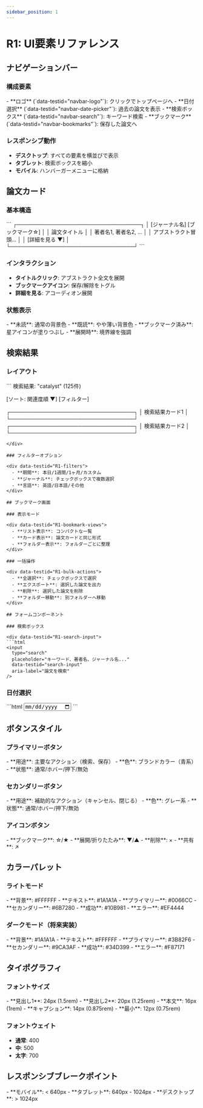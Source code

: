 ```yaml
---
sidebar_position: 1
---
```


# R1: UI要素リファレンス

## ナビゲーションバー

### 構成要素

<div data-testid="R1-navbar">
  - **ロゴ** (`data-testid="navbar-logo"`): クリックでトップページへ
  - **日付選択** (`data-testid="navbar-date-picker"`): 過去の論文を表示
  - **検索ボックス** (`data-testid="navbar-search"`): キーワード検索
  - **ブックマーク** (`data-testid="navbar-bookmarks"`): 保存した論文へ
</div>

### レスポンシブ動作

- **デスクトップ**: すべての要素を横並びで表示
- **タブレット**: 検索ボックスを縮小
- **モバイル**: ハンバーガーメニューに格納

## 論文カード

### 基本構造

<div data-testid="R1-article-card">
```
┌─────────────────────────────────┐
│ [ジャーナル名] [ブックマーク☆] │
│ 論文タイトル                    │
│ 著者名1, 著者名2, ...           │
│ アブストラクト冒頭...           │
│ [詳細を見る ▼]                  │
└─────────────────────────────────┘
```
</div>

### インタラクション

- **タイトルクリック**: アブストラクト全文を展開
- **ブックマークアイコン**: 保存/解除をトグル
- **詳細を見る**: アコーディオン展開

### 状態表示

<div data-testid="R1-card-states">
  - **未読**: 通常の背景色
  - **既読**: やや薄い背景色
  - **ブックマーク済み**: 星アイコンが塗りつぶし
  - **展開時**: 境界線を強調
</div>

## 検索結果

### レイアウト

<div data-testid="R1-search-results">
```
検索結果: "catalyst" (125件)

[ソート: 関連度順 ▼] [フィルター]

┌─────────────────────────────────┐
│ 検索結果カード1                 │
└─────────────────────────────────┘
┌─────────────────────────────────┐
│ 検索結果カード2                 │
└─────────────────────────────────┘
```
</div>

### フィルターオプション

<div data-testid="R1-filters">
  - **期間**: 本日/1週間/1ヶ月/カスタム
  - **ジャーナル**: チェックボックスで複数選択
  - **言語**: 英語/日本語/その他
</div>

## ブックマーク画面

### 表示モード

<div data-testid="R1-bookmark-views">
  - **リスト表示**: コンパクトな一覧
  - **カード表示**: 論文カードと同じ形式
  - **フォルダー表示**: フォルダーごとに整理
</div>

### 一括操作

<div data-testid="R1-bulk-actions">
  - **全選択**: チェックボックスで選択
  - **エクスポート**: 選択した論文を出力
  - **削除**: 選択した論文を削除
  - **フォルダー移動**: 別フォルダーへ移動
</div>

## フォームコンポーネント

### 検索ボックス

<div data-testid="R1-search-input">
```html
<input 
  type="search"
  placeholder="キーワード、著者名、ジャーナル名..."
  data-testid="search-input"
  aria-label="論文を検索"
/>
```
</div>

### 日付選択

<div data-testid="R1-date-picker">
```html
<input
  type="date"
  max="today"
  min="today-30days"
  data-testid="date-picker"
  aria-label="日付を選択"
/>
```
</div>

## ボタンスタイル

### プライマリーボタン

<div data-testid="R1-button-primary">
  - **用途**: 主要なアクション（検索、保存）
  - **色**: ブランドカラー（青系）
  - **状態**: 通常/ホバー/押下/無効
</div>

### セカンダリーボタン

<div data-testid="R1-button-secondary">
  - **用途**: 補助的なアクション（キャンセル、閉じる）
  - **色**: グレー系
  - **状態**: 通常/ホバー/押下/無効
</div>

### アイコンボタン

<div data-testid="R1-button-icon">
  - **ブックマーク**: ☆/★
  - **展開/折りたたみ**: ▼/▲
  - **削除**: ×
  - **共有**: ↗
</div>

## カラーパレット

### ライトモード

<div data-testid="R1-colors-light">
  - **背景**: #FFFFFF
  - **テキスト**: #1A1A1A
  - **プライマリー**: #0066CC
  - **セカンダリー**: #6B7280
  - **成功**: #10B981
  - **エラー**: #EF4444
</div>

### ダークモード（将来実装）

<div data-testid="R1-colors-dark">
  - **背景**: #1A1A1A
  - **テキスト**: #FFFFFF
  - **プライマリー**: #3B82F6
  - **セカンダリー**: #9CA3AF
  - **成功**: #34D399
  - **エラー**: #F87171
</div>

## タイポグラフィ

### フォントサイズ

<div data-testid="R1-typography">
  - **見出し1**: 24px (1.5rem)
  - **見出し2**: 20px (1.25rem)
  - **本文**: 16px (1rem)
  - **キャプション**: 14px (0.875rem)
  - **最小**: 12px (0.75rem)
</div>

### フォントウェイト

- **通常**: 400
- **中**: 500
- **太字**: 700

## レスポンシブブレークポイント

<div data-testid="R1-breakpoints">
  - **モバイル**: < 640px
  - **タブレット**: 640px - 1024px
  - **デスクトップ**: > 1024px
</div>